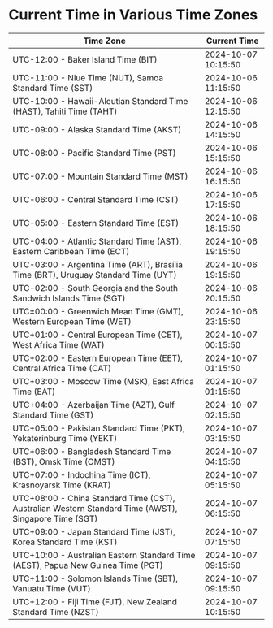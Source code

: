 # Current Time in Various Time Zones

| Time Zone | Current Time |
|-----------|--------------|
| UTC-12:00 - Baker Island Time (BIT) | 2024-10-07 10:15:50 |
| UTC-11:00 - Niue Time (NUT), Samoa Standard Time (SST) | 2024-10-06 11:15:50 |
| UTC-10:00 - Hawaii-Aleutian Standard Time (HAST), Tahiti Time (TAHT) | 2024-10-06 12:15:50 |
| UTC-09:00 - Alaska Standard Time (AKST) | 2024-10-06 14:15:50 |
| UTC-08:00 - Pacific Standard Time (PST) | 2024-10-06 15:15:50 |
| UTC-07:00 - Mountain Standard Time (MST) | 2024-10-06 16:15:50 |
| UTC-06:00 - Central Standard Time (CST) | 2024-10-06 17:15:50 |
| UTC-05:00 - Eastern Standard Time (EST) | 2024-10-06 18:15:50 |
| UTC-04:00 - Atlantic Standard Time (AST), Eastern Caribbean Time (ECT) | 2024-10-06 19:15:50 |
| UTC-03:00 - Argentina Time (ART), Brasília Time (BRT), Uruguay Standard Time (UYT) | 2024-10-06 19:15:50 |
| UTC-02:00 - South Georgia and the South Sandwich Islands Time (SGT) | 2024-10-06 20:15:50 |
| UTC±00:00 - Greenwich Mean Time (GMT), Western European Time (WET) | 2024-10-06 23:15:50 |
| UTC+01:00 - Central European Time (CET), West Africa Time (WAT) | 2024-10-07 00:15:50 |
| UTC+02:00 - Eastern European Time (EET), Central Africa Time (CAT) | 2024-10-07 01:15:50 |
| UTC+03:00 - Moscow Time (MSK), East Africa Time (EAT) | 2024-10-07 01:15:50 |
| UTC+04:00 - Azerbaijan Time (AZT), Gulf Standard Time (GST) | 2024-10-07 02:15:50 |
| UTC+05:00 - Pakistan Standard Time (PKT), Yekaterinburg Time (YEKT) | 2024-10-07 03:15:50 |
| UTC+06:00 - Bangladesh Standard Time (BST), Omsk Time (OMST) | 2024-10-07 04:15:50 |
| UTC+07:00 - Indochina Time (ICT), Krasnoyarsk Time (KRAT) | 2024-10-07 05:15:50 |
| UTC+08:00 - China Standard Time (CST), Australian Western Standard Time (AWST), Singapore Time (SGT) | 2024-10-07 06:15:50 |
| UTC+09:00 - Japan Standard Time (JST), Korea Standard Time (KST) | 2024-10-07 07:15:50 |
| UTC+10:00 - Australian Eastern Standard Time (AEST), Papua New Guinea Time (PGT) | 2024-10-07 09:15:50 |
| UTC+11:00 - Solomon Islands Time (SBT), Vanuatu Time (VUT) | 2024-10-07 09:15:50 |
| UTC+12:00 - Fiji Time (FJT), New Zealand Standard Time (NZST) | 2024-10-07 10:15:50 |
